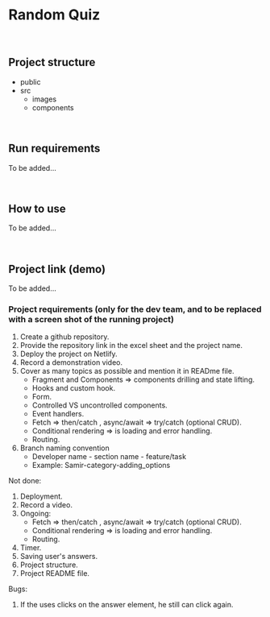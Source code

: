# Random Quiz

&nbsp;

## Project structure

- public
- src
  - images
  - components

&nbsp;

## Run requirements

To be added...

&nbsp;

## How to use

To be added...

&nbsp;

## Project link (demo)

To be added...

### Project requirements (only for the dev team, and to be replaced with a screen shot of the running project)

1. Create a github repository.
2. Provide the repository link in the excel sheet and the project name.
3. Deploy the project on Netlify.
4. Record a demonstration video.
5. Cover as many topics as possible and mention it in READme file.
    - Fragment and Components => components drilling and state lifting.
    - Hooks and custom hook.
    - Form.
    - Controlled VS uncontrolled components.
    - Event handlers.
    - Fetch => then/catch , async/await => try/catch (optional CRUD).
    - Conditional rendering => is loading and error handling.
    - Routing.
6. Branch naming convention
    - Developer name - section name - feature/task
    - Example: Samir-category-adding_options

Not done:

1. Deployment.
2. Record a video.
3. Ongoing:
    - Fetch => then/catch , async/await => try/catch (optional CRUD).
    - Conditional rendering => is loading and error handling.
    - Routing.
4. Timer.
5. Saving user's answers.
6. Project structure.
7. Project README file.

Bugs:

1. If the uses clicks on the answer element, he still can click again.
